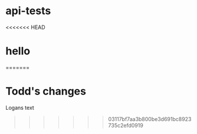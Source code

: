 # api-tests
<<<<<<< HEAD
# hello
=======

# Todd's changes















Logans text
>>>>>>> 03117bf7aa3b800be3d691bc8923735c2efd0919
